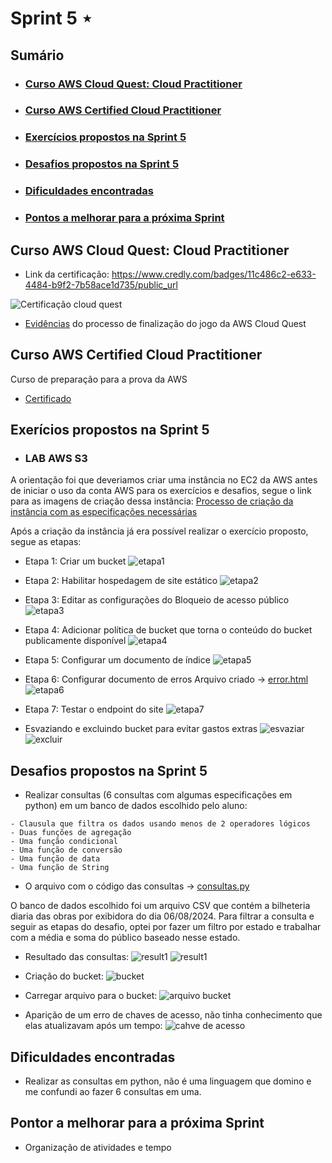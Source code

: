 # Sprint 5 ⋆
## Sumário
- ### [Curso AWS Cloud Quest: Cloud Practitioner](https://github.com/mayaramog/compassUOLmayara/blob/main/Sprint5/README.md#curso-aws-cloud-quest-cloud-practitioner-1)
- ### [Curso AWS Certified Cloud Practitioner](https://github.com/mayaramog/compassUOLmayara/blob/main/Sprint5/README.md#curso-aws-certified-cloud-practitioner-1)
- ### [Exercícios propostos na Sprint 5](https://github.com/mayaramog/compassUOLmayara/blob/main/Sprint5/README.md#exer%C3%ADcios-propostos-na-sprint-5)
- ### [Desafios propostos na Sprint 5](https://github.com/mayaramog/compassUOLmayara/blob/main/Sprint5/README.md#desafios-propostos-na-sprint-5-1)
- ### [Dificuldades encontradas](https://github.com/mayaramog/compassUOLmayara/blob/main/Sprint5/README.md#dificuldades-encontradas-1)
- ### [Pontos a melhorar para a próxima Sprint](https://github.com/mayaramog/compassUOLmayara/blob/main/Sprint5/README.md#pontor-a-melhorar-para-a-pr%C3%B3xima-sprint)

## Curso AWS Cloud Quest: Cloud Practitioner
- Link da certificação: https://www.credly.com/badges/11c486c2-e633-4484-b9f2-7b58ace1d735/public_url

![Certificação cloud quest](/Sprint5/Evidências/aws-cloud-quest-cloud-practitioner-mayara-goncalves.png)

- [Evidências](/Sprint5/Evidências/GameAWS/) do processo de finalização do jogo da AWS Cloud Quest

## Curso AWS Certified Cloud Practitioner

Curso de preparação para a prova da AWS

- [Certificado](/Sprint5/Certificados/18719_5_6046265_1727467355_AWS%20Skill%20Builder%20Course%20Completion%20Certificate.pdf)

## Exerícios propostos na Sprint 5

- ### LAB AWS S3
A orientação foi que deveriamos criar uma instância no EC2 da AWS antes de iniciar o uso da conta AWS para os exercícios e desafios, segue o link para as imagens de criação dessa instância: [Processo de criação da instância com as especificações necessárias](/Sprint5/Evidências/Instância/)

Após a criação da instância já era possível realizar o exercício proposto, segue as etapas:

- Etapa 1: Criar um bucket
![etapa1](/Sprint5/Evidências/Exercícios/etapa1.png)

- Etapa 2: Habilitar hospedagem de site estático
![etapa2](/Sprint5/Evidências/Exercícios/etapa2.png)

- Etapa 3: Editar as configurações do Bloqueio de acesso público
![etapa3](/Sprint5/Evidências/Exercícios/etapa3.png)

- Etapa 4: Adicionar política de bucket que torna o conteúdo do bucket publicamente disponível
![etapa4](/Sprint5/Evidências/Exercícios/etapa4.png)

- Etapa 5: Configurar um documento de índice
![etapa5](/Sprint5/Evidências/Exercícios/etapa5.png)

- Etapa 6: Configurar documento de erros
Arquivo criado -> [error.html](/Sprint5/Evidências/Exercícios/error.html)
![etapa6](/Sprint5/Evidências/Exercícios/etapa6.png)

- Etapa 7: Testar o endpoint do site
![etapa7](/Sprint5/Evidências/Exercícios/etapa7.png)

- Esvaziando e excluindo bucket para evitar gastos extras
![esvaziar](/Sprint5/Evidências/Exercícios/esvaziar.png)
![excluir](/Sprint5/Evidências/Exercícios/excluir.png)

## Desafios propostos na Sprint 5
- Realizar consultas (6 consultas com algumas especificações em python) em um banco de dados escolhido pelo aluno:

```
- Clausula que filtra os dados usando menos de 2 operadores lógicos
- Duas funções de agregação
- Uma função condicional
- Uma função de conversão
- Uma função de data
- Uma função de String
```

- O arquivo com o código das consultas -> [consultas.py](/Sprint5/Desafio/consultas.py)

O banco de dados escolhido foi um arquivo CSV que contém a bilheteria diaria das obras por exibidora do dia 06/08/2024. Para filtrar a consulta e seguir as etapas do desafio, optei por fazer um filtro por estado e trabalhar com a média e soma do público baseado nesse estado.

- Resultado das consultas:
![result1](/Sprint5/Evidências/Desafio/consulta1.png)
![result1](/Sprint5/Evidências/Desafio/consulta2.png)

- Criação do bucket:
![bucket](/Sprint5/Evidências/Desafio/bucketCriado.png)

- Carregar arquivo para o bucket:
![arquivo bucket](/Sprint5/Evidências/Desafio/arquivoCSVcarregado.png)

- Aparição de um erro de chaves de acesso, não tinha conhecimento que elas atualizavam após um tempo:
![cahve de acesso](/Sprint5/Evidências/Desafio/erroDeAttChavesAcesso.png)

## Dificuldades encontradas
- Realizar as consultas em python, não é uma linguagem que domino e me confundi ao fazer 6 consultas em uma.

## Pontor a melhorar para a próxima Sprint
- Organização de atividades e tempo
